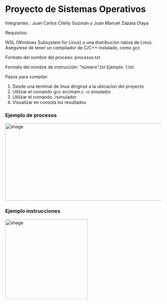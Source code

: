 # Proyecto de Sistemas Operativos

Integrantes : Juan Carlos Citelly Guzmán y Juan Manuel Zapata Olaya

Requisitos:

WSL (Windows Subsystem for Linux) o una distribución nativa de Linux. Asegúrese de tener un compilador de C/C++ instalado, como gcc

Formato del nombre del proceso: procesos.txt

Formato del nombre de instrucción: "número".txt
Ejemplo: 1.txt

Pasos para compilar:

1. Desde una terminal de linux dirigirse a la ubicacion del proyecto
2. Utilizar el comando gcc src/main.c -o simulador
3. Utilizar el comando ./simulador
4. Visualizar en consola los resultados

### Ejemplo de procesos
<img width="602" height="248" alt="image" src="https://github.com/user-attachments/assets/d99fd01d-16f5-40e6-8add-5536635befa5" />


### Ejemplo instrucciones

<img width="265" height="255" alt="image" src="https://github.com/user-attachments/assets/d6820e8d-4290-4e15-93a7-c953f96e87fd" />
